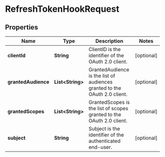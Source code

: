 

# RefreshTokenHookRequest


## Properties

| Name | Type | Description | Notes |
|------------ | ------------- | ------------- | -------------|
|**clientId** | **String** | ClientID is the identifier of the OAuth 2.0 client. |  [optional] |
|**grantedAudience** | **List&lt;String&gt;** | GrantedAudience is the list of audiences granted to the OAuth 2.0 client. |  [optional] |
|**grantedScopes** | **List&lt;String&gt;** | GrantedScopes is the list of scopes granted to the OAuth 2.0 client. |  [optional] |
|**subject** | **String** | Subject is the identifier of the authenticated end-user. |  [optional] |



